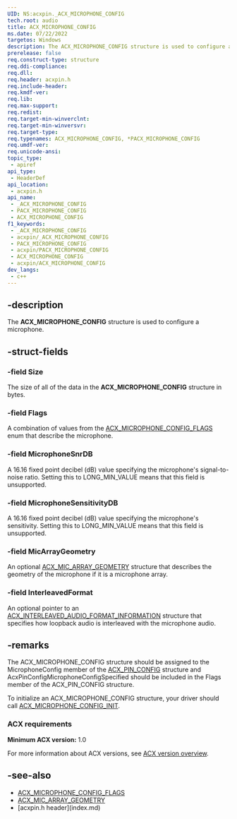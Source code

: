 ```yaml
---
UID: NS:acxpin._ACX_MICROPHONE_CONFIG
tech.root: audio
title: ACX_MICROPHONE_CONFIG
ms.date: 07/22/2022
targetos: Windows
description: The ACX_MICROPHONE_CONFIG structure is used to configure a microphone.
prerelease: false
req.construct-type: structure
req.ddi-compliance: 
req.dll: 
req.header: acxpin.h
req.include-header: 
req.kmdf-ver: 
req.lib: 
req.max-support: 
req.redist: 
req.target-min-winverclnt: 
req.target-min-winversvr: 
req.target-type: 
req.typenames: ACX_MICROPHONE_CONFIG, *PACX_MICROPHONE_CONFIG
req.umdf-ver: 
req.unicode-ansi: 
topic_type:
 - apiref
api_type:
 - HeaderDef
api_location:
 - acxpin.h
api_name:
 - _ACX_MICROPHONE_CONFIG
 - PACX_MICROPHONE_CONFIG
 - ACX_MICROPHONE_CONFIG
f1_keywords:
 - _ACX_MICROPHONE_CONFIG
 - acxpin/_ACX_MICROPHONE_CONFIG
 - PACX_MICROPHONE_CONFIG
 - acxpin/PACX_MICROPHONE_CONFIG
 - ACX_MICROPHONE_CONFIG
 - acxpin/ACX_MICROPHONE_CONFIG
dev_langs:
 - c++
---
```


## -description

The **ACX_MICROPHONE_CONFIG** structure is used to configure a microphone.

## -struct-fields

### -field Size

The size of all of the data in the **ACX_MICROPHONE_CONFIG** structure in bytes.

### -field Flags

A combination of values from the [ACX_MICROPHONE_CONFIG_FLAGS](ne-acxpin-acx_microphone_config_flags.md) enum that describe the microphone.

### -field MicrophoneSnrDB

A 16.16 fixed point decibel (dB) value specifying the microphone's signal-to-noise ratio. Setting this to LONG_MIN_VALUE means that this field is unsupported.

### -field MicrophoneSensitivityDB

A 16.16 fixed point decibel (dB) value specifying the microphone's sensitivity. Setting this to LONG_MIN_VALUE means that this field is unsupported.

### -field MicArrayGeometry

An optional [ACX_MIC_ARRAY_GEOMETRY](ns-acxpin-acx_mic_array_geometry.md) structure that describes the geometry of the microphone if it is a microphone array.

### -field InterleavedFormat

An optional pointer to an [ACX_INTERLEAVED_AUDIO_FORMAT_INFORMATION](ns-acxpin-acx_interleaved_audio_format_information.md) structure that specifies how loopback audio is interleaved with the microphone audio.

## -remarks

The ACX_MICROPHONE_CONFIG structure should be assigned to the MicrophoneConfig member of the [ACX_PIN_CONFIG](ns-acxpin-acx_pin_config.md) structure and AcxPinConfigMicrophoneConfigSpecified should be included in the Flags member of the ACX_PIN_CONFIG structure.

To initialize an ACX_MICROPHONE_CONFIG structure, your driver should call [ACX_MICROPHONE_CONFIG_INIT](nf-acxpin-acx_microphone_config_init.md).

### ACX requirements

**Minimum ACX version:** 1.0

For more information about ACX versions, see [ACX version overview](/windows-hardware/drivers/audio/acx-version-overview).

## -see-also

- [ACX_MICROPHONE_CONFIG_FLAGS](ne-acxpin-acx_microphone_config_flags.md)
- [ACX_MIC_ARRAY_GEOMETRY](ns-acxpin-acx_mic_array_geometry.md)
- [acxpin.h header\]\(index.md\)
